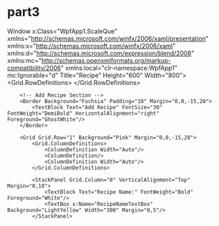 
# part3
Window x:Class="WpfApp1.ScaleQue"
        xmlns="http://schemas.microsoft.com/winfx/2006/xaml/presentation"
        xmlns:x="http://schemas.microsoft.com/winfx/2006/xaml"
        xmlns:d="http://schemas.microsoft.com/expression/blend/2008"
        xmlns:mc="http://schemas.openxmlformats.org/markup-compatibility/2006"
        xmlns:local="clr-namespace:WpfApp1"
        mc:Ignorable="d"
Title="Recipe" Height="600" Width="800">
    <Grid Margin="20,20,25,29">
        <Grid.RowDefinitions>
            <RowDefinition Height="Auto"/>
            <RowDefinition Height="Auto" MinHeight="114"/>
            <RowDefinition/>
        </Grid.RowDefinitions>

        <!-- Add Recipe Section -->
        <Border Background="Fuchsia" Padding="10" Margin="0,0,-15,20">
            <TextBlock Text="Add Recipe" FontSize="30" FontWeight="DemiBold" HorizontalAlignment="right" Foreground="GhostWhite"/>
        </Border>

        <Grid Grid.Row="1" Background="Pink" Margin="0,0,-15,20">
            <Grid.ColumnDefinitions>
                <ColumnDefinition Width="Auto"/>
                <ColumnDefinition/>
                <ColumnDefinition Width="Auto"/>
            </Grid.ColumnDefinitions>

            <StackPanel Grid.Column="0" VerticalAlignment="Top" Margin="0,10">
                <TextBlock Text="Recipe Name:" FontWeight="Bold" Foreground="White"/>
                <TextBox x:Name="RecipeNameTextBox" Background="LightYellow" Width="300" Margin="0,5"/>
            </StackPanel>
